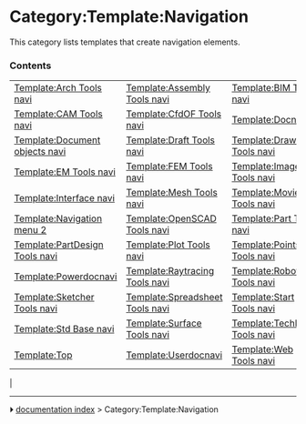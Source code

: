 # Category:Template:Navigation
This category lists templates that create navigation elements.

### Contents

|     |     |     |
| --- | --- | --- |
| [Template:Arch Tools navi](Template_Arch_Tools_navi.md) | [Template:Assembly Tools navi](Template_Assembly_Tools_navi.md) | [Template:BIM Tools navi](Template_BIM_Tools_navi.md) |
| [Template:CAM Tools navi](Template_CAM_Tools_navi.md) | [Template:CfdOF Tools navi](Template_CfdOF_Tools_navi.md) | [Template:Docnav](Template_Docnav.md) |
| [Template:Document objects navi](Template_Document_objects_navi.md) | [Template:Draft Tools navi](Template_Draft_Tools_navi.md) | [Template:Drawing Tools navi](Template_Drawing_Tools_navi.md) |
| [Template:EM Tools navi](Template_EM_Tools_navi.md) | [Template:FEM Tools navi](Template_FEM_Tools_navi.md) | [Template:Image Tools navi](Template_Image_Tools_navi.md) |
| [Template:Interface navi](Template_Interface_navi.md) | [Template:Mesh Tools navi](Template_Mesh_Tools_navi.md) | [Template:Movie Tools navi](Template_Movie_Tools_navi.md) |
| [Template:Navigation menu 2](Template_Navigation_menu_2.md) | [Template:OpenSCAD Tools navi](Template_OpenSCAD_Tools_navi.md) | [Template:Part Tools navi](Template_Part_Tools_navi.md) |
| [Template:PartDesign Tools navi](Template_PartDesign_Tools_navi.md) | [Template:Plot Tools navi](Template_Plot_Tools_navi.md) | [Template:Points Tools navi](Template_Points_Tools_navi.md) |
| [Template:Powerdocnavi](Template_Powerdocnavi.md) | [Template:Raytracing Tools navi](Template_Raytracing_Tools_navi.md) | [Template:Robot Tools navi](Template_Robot_Tools_navi.md) |
| [Template:Sketcher Tools navi](Template_Sketcher_Tools_navi.md) | [Template:Spreadsheet Tools navi](Template_Spreadsheet_Tools_navi.md) | [Template:Start Tools navi](Template_Start_Tools_navi.md) |
| [Template:Std Base navi](Template_Std_Base_navi.md) | [Template:Surface Tools navi](Template_Surface_Tools_navi.md) | [Template:TechDraw Tools navi](Template_TechDraw_Tools_navi.md) |
| [Template:Top](Template_Top.md) | [Template:Userdocnavi](Template_Userdocnavi.md) | [Template:Web Tools navi](Template_Web_Tools_navi.md) |
|



---
⏵ [documentation index](../README.md) > Category:Template:Navigation
